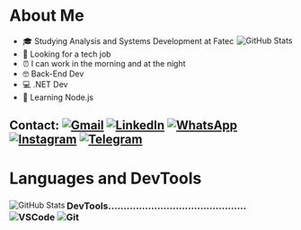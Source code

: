 # About Me

<img src="https://github-readme-stats.vercel.app/api?username=rafaScalet&theme=radical&count_private=false&show_icons=true&hide_title=true&" alt="GitHub Stats" align="right"/>

- 🎓 Studying Analysis and Systems Development at Fatec
- 💼 Looking for a tech job
- ⏰ I can work in the morning and at the night
- 🤓 Back-End Dev
- 💻 .NET Dev
- 📖 Learning Node.js

## Contact: [![Gmail](https://img.shields.io/badge/Gmail-D14836?style=flat&logo=gmail&logoColor=white)](mailto:rafaelscalet2018@gmail.com) [![LinkedIn](https://img.shields.io/badge/-LinkedIn-0e76a8?style=flat&logo=Linkedin&logoColor=white)](https://www.linkedin.com/in/scalety/) [![WhatsApp](https://img.shields.io/badge/-WhatsApp-25d366?style=flat&labelColor=25d366&logo=whatsapp&logoColor=white)](https://wa.me/5511971008845?text=ol%C3%A1,%20entrei%20em%20contato%20pelo%20seu%20link) [![Instagram](https://img.shields.io/badge/-Instagram-E1306C?style=flat&labelColor=E1306C&logo=instagram&logoColor=white)](https://www.instagram.com/sscalet_/) [![Telegram](https://img.shields.io/badge/telegram-0088cc?style=flat&logo=telegram&logoColor=white)](https://t.me/Scalety)

# Languages and DevTools

<div>
  <img src="https://github-readme-stats.vercel.app/api/top-langs/?username=rafaScalet&theme=radical&count_private=false&layout=donut&hide_title=true&" alt="GitHub Stats" align="left">
  
  ### DevTools............................................. ![VSCode](https://img.shields.io/badge/vscode-0078d7?style=for-the-badge&logo=visual-studio-code&logoColor=white) ![Git](https://img.shields.io/badge/git-f34f29?style=for-the-badge&logo=git&logoColor=white)

</div>
